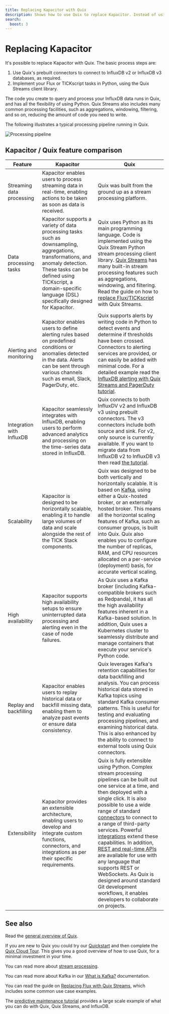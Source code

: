 ```yaml
---
title: Replacing Kapacitor with Quix
description: Shows how to use Quix to replace Kapacitor. Instead of using Kapacitor to run Flux or TICKscript tasks, use Quix Streams, and Python to implement your processing pipeline, and run them it Quix.
search:
  boost: 3
---
```


# Replacing Kapacitor

It's possible to replace Kapacitor with Quix. The basic process steps are:

1. Use Quix's prebuilt connectors to connect to InfluxDB v2 or InfluxDB v3 databases, as required.
2. Implement your Flux or TICKscript tasks in Python, using the Quix Streams client library. 

The code you create to query and process your InfluxDB data runs in Quix, and has all the flexibility of using Python. Quix Streams also includes many common processing facilities, such as aggregations, windowing, filtering, and so on, reducing the amount of code you need to write.

The following illustrates a typical processing pipeline running in Quix.

![Processing pipeline](../../../tutorials/influxdb-alerting/images/alerting-pipeline.png)

## Kapacitor / Quix feature comparison

| Feature | Kapacitor | Quix |
|----|----|----|
| Streaming data processing | Kapacitor enables users to process streaming data in real-time, enabling actions to be taken as soon as data is received. | Quix was built from the ground up as a stream processing platform. |
| Data processing tasks | Kapacitor supports a variety of data processing tasks such as downsampling, aggregations, transformations, and anomaly detection. These tasks can be defined using TICKscript, a domain-specific language (DSL) specifically designed for Kapacitor. | Quix uses Python as its main programming language. Code is implemented using the Quix Stream Python stream processing client library. [Quix Streams](https://quix.io/docs/quix-streams/introduction.html) has many built-in stream processing features such as aggregations, windowing, and filtering. Read the guide on how to [replace Flux/TICKscript](./replacing-flux.md) with Quix Streams. |
| Alerting and monitoring | Kapacitor enables users to define alerting rules based on predefined conditions or anomalies detected in the data. Alerts can be sent through various channels such as email, Slack, PagerDuty, etc. | Quix supports alerts by writing code in Python to detect events and determine if thresholds have been crossed. Connectors to alerting services are provided, or can easily be added with minimal code. For a detailed example read the [InfluxDB alerting with Quix Streams and PagerDuty tutorial](../../../tutorials/influxdb-alerting/overview.md). |
| Integration with InfluxDB | Kapacitor seamlessly integrates with InfluxDB, enabling users to perform advanced analytics and processing on the time-series data stored in InfluxDB. | Quix connects to both InfluxDV v2 and InfluxDB v3 using prebuilt connectors. The v3 connectors include both source and sink. For v2, only source is currently available. If you want to migrate data from InfluxDB v2 to InfluxDB v3 then read [the tutorial](../../../tutorials/influxdb-migration/overview.md). |
| Scalability | Kapacitor is designed to be horizontally scalable, enabling it to handle large volumes of data and scale alongside the rest of the TICK Stack components. | Quix was designed to be both vertically and horizontally scalable. It is based on [Kafka](../../../kb/what-is-kafka.md), using either a Quix-hosted broker, or an externally hosted broker. This means all the horizontal scaling features of Kafka, such as consumer groups, is built into Quix. Quix also enables you to configure the number of replicas, RAM, and CPU resources allocated on a per-service (deployment) basis, for accurate vertical scaling. |
| High availability | Kapacitor supports high availability setups to ensure uninterrupted data processing and alerting even in the case of node failures. | As Quix uses a Kafka broker (including Kafka-compatible brokers such as Redpanda), it has all the high availability features inherent in a Kafka-based solution. In addition, Quix uses a Kubernetes cluster to seamlessly distribute and manage containers that execute your service's Python code. |
| Replay and backfilling | Kapacitor enables users to replay historical data or backfill missing data, enabling them to analyze past events or ensure data consistency. | Quix leverages Kafka's retention capabilities for data backfilling and analysis. You can process historical data stored in Kafka topics using standard Kafka consumer patterns. This is useful for testing and evaluating processing pipelines, and examining historical data. This is also enhanced by the ability to connect to external tools using Quix connectors. |
| Extensibility | Kapacitor provides an extensible architecture, enabling users to develop and integrate custom functions, connectors, and integrations as per their specific requirements. | Quix is fully extensible using Python. Complex stream processing pipelines can be built out one service at a time, and then deployed with a single click. It is also possible to use a wide range of standard [connectors](../../../connectors/index.md) to connect to a range of third-party services. Powerful [integrations](../../overview.md) extend these capabilities. In addition, [REST and real-time APIs](../../../develop/apis-overview.md) are available for use with any language that supports REST or WebSockets. As Quix is designed around standard Git development workflows, it enables developers to collaborate on projects. |

## See also

Read the [general overview of Quix](../../../kb/what-is-quix.md).

If you are new to Quix you could try our [Quickstart](../../../quix-cloud/quickstart.md) and then complete the [Quix Cloud Tour](../../../quix-cloud/quixtour/overview.md). This gives you a good overview of how to use Quix, for a minimal investment in your time.

You can read more about [stream processing](../../../kb/why-stream-processing.md).

You can read more about Kafka in our [What is Kafka?](../../../kb/what-is-kafka.md) documentation.

You can read the guide on [Replacing Flux with Quix Streams](./replacing-flux.md), which includes some common use case examples.

The [predictive maintenance tutorial](../../../tutorials/predictive-maintenance/overview.md) provides a large scale example of what you can do with Quix, Quix Streams, and InfluxDB.
